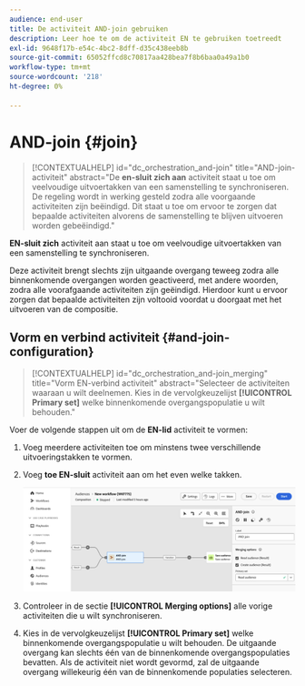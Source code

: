 ```yaml
---
audience: end-user
title: De activiteit AND-join gebruiken
description: Leer hoe te om de activiteit EN te gebruiken toetreedt
exl-id: 9648f17b-e54c-4bc2-8dff-d35c438eeb8b
source-git-commit: 65052ffcd8c70817aa428bea7f8b6baa0a49a1b0
workflow-type: tm+mt
source-wordcount: '218'
ht-degree: 0%

---
```


# AND-join {#join}

>[!CONTEXTUALHELP]
>id="dc_orchestration_and-join"
>title="AND-join-activiteit"
>abstract="De **en-sluit zich aan** activiteit staat u toe om veelvoudige uitvoertakken van een samenstelling te synchroniseren. De regeling wordt in werking gesteld zodra alle voorgaande activiteiten zijn beëindigd. Dit staat u toe om ervoor te zorgen dat bepaalde activiteiten alvorens de samenstelling te blijven uitvoeren worden gebeëindigd."

**EN-sluit zich** activiteit aan staat u toe om veelvoudige uitvoertakken van een samenstelling te synchroniseren.

Deze activiteit brengt slechts zijn uitgaande overgang teweeg zodra alle binnenkomende overgangen worden geactiveerd, met andere woorden, zodra alle voorafgaande activiteiten zijn geëindigd. Hierdoor kunt u ervoor zorgen dat bepaalde activiteiten zijn voltooid voordat u doorgaat met het uitvoeren van de compositie.

## Vorm en verbind activiteit {#and-join-configuration}

>[!CONTEXTUALHELP]
>id="dc_orchestration_and-join_merging"
>title="Vorm EN-verbind activiteit"
>abstract="Selecteer de activiteiten waaraan u wilt deelnemen. Kies in de vervolgkeuzelijst **[!UICONTROL Primary set]** welke binnenkomende overgangspopulatie u wilt behouden."

Voer de volgende stappen uit om de **EN-lid** activiteit te vormen:

1. Voeg meerdere activiteiten toe om minstens twee verschillende uitvoeringstakken te vormen.
1. Voeg **toe EN-sluit** activiteit aan om het even welke takken.

   ![](../assets/and-join.png)

1. Controleer in de sectie **[!UICONTROL Merging options]** alle vorige activiteiten die u wilt synchroniseren.
1. Kies in de vervolgkeuzelijst **[!UICONTROL Primary set]** welke binnenkomende overgangspopulatie u wilt behouden. De uitgaande overgang kan slechts één van de binnenkomende overgangspopulaties bevatten. Als de activiteit niet wordt gevormd, zal de uitgaande overgang willekeurig één van de binnenkomende populaties selecteren.
